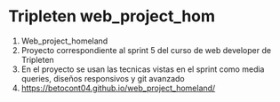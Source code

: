 # Tripleten web_project_hom
1. Web_project_homeland
2. Proyecto correspondiente al sprint 5 del curso de web developer de Tripleten
3. En el proyecto se usan las tecnicas vistas en el sprint como media queries, diseños responsivos y git avanzado
4. https://betocont04.github.io/web_project_homeland/